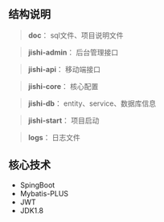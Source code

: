 ## 结构说明
>  **doc**： sql文件、项目说明文件

>  **jishi-admin**： 后台管理接口


> **jishi-api**： 移动端接口


>  **jishi-core**： 核心配置


>  **jishi-db**： entity、service、数据库信息
 
>  **jishi-start**： 项目启动

>  **logs**： 日志文件
 
## 核心技术
* SpingBoot 
* Mybatis-PLUS
* JWT
* JDK1.8